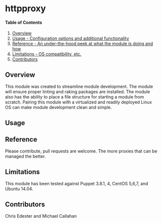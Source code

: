 httpproxy
=============

#### Table of Contents

1. [Overview](#overview)
2. [Usage - Configuration options and additional functionality](#usage)
3. [Reference - An under-the-hood peek at what the module is doing and how](#reference)
4. [Limitations - OS compatibility, etc.](#limitations)
5. [Contributors](#contributors)

## Overview

This module was created to streamline module development. The module will ensure proper linting and raking packages are installed. The module also has the ability to place a file structure for starting a module from scratch. Pairing this module with a virtualized and readily deployed Linux OS can make module development clean and simple.

## Usage


## Reference


Please contribute, pull requests are welcome. The more proxies that can be managed the better.

## Limitations

This module has been tested against Puppet 3.8.1, 4, CentOS 5,6,7, and Ubuntu 14.04.  

## Contributors

Chris Edester and Michael Callahan
